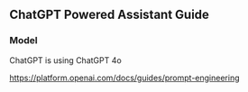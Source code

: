 ## ChatGPT Powered Assistant Guide
### Model
ChatGPT is using ChatGPT 4o

https://platform.openai.com/docs/guides/prompt-engineering

